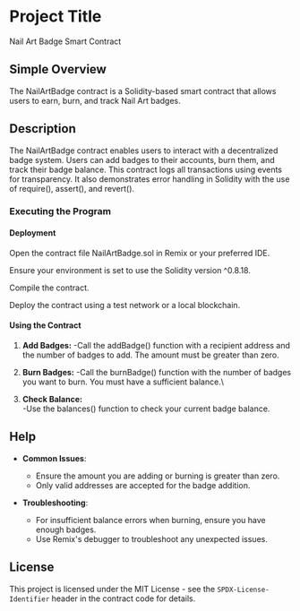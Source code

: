 
# Project Title  
Nail Art Badge Smart Contract

## Simple Overview  
The NailArtBadge contract is a Solidity-based smart contract that allows users to earn, burn, and track Nail Art badges.


## Description  
The NailArtBadge contract enables users to interact with a decentralized badge system. Users can add badges to their accounts, burn them, and track their badge balance. This contract logs all transactions using events for transparency. It also demonstrates error handling in Solidity with the use of require(), assert(), and revert().


### Executing the Program  

#### Deployment  
Open the contract file NailArtBadge.sol in Remix or your preferred IDE.

Ensure your environment is set to use the Solidity version ^0.8.18.

Compile the contract.

Deploy the contract using a test network or a local blockchain.

#### Using the Contract  
1. **Add Badges:**
-Call the addBadge() function with a recipient address and the number of badges to add. The amount must be greater than zero.

2. **Burn Badges:**
-Call the burnBadge() function with the number of badges you want to burn. You must have a sufficient balance.\

4. **Check Balance:**  
-Use the balances() function to check your current badge balance.


## Help  
- **Common Issues**:  
  - Ensure the amount you are adding or burning is greater than zero.
  - Only valid addresses are accepted for the badge addition.

- **Troubleshooting**:  
  - For insufficient balance errors when burning, ensure you have enough badges.  
  - Use Remix's debugger to troubleshoot any unexpected issues.
 

## License  
This project is licensed under the MIT License - see the `SPDX-License-Identifier` header in the contract code for details.  
 
